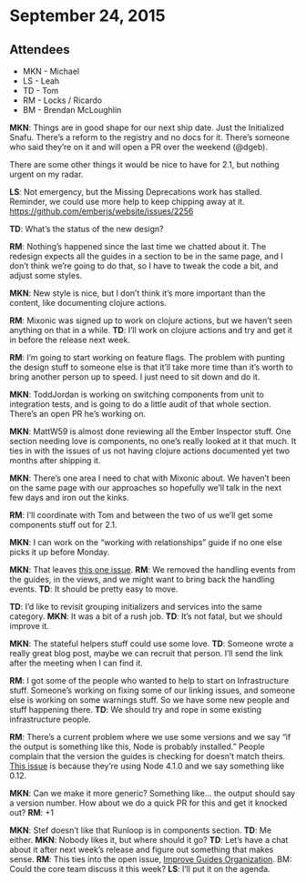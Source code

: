 # September 24, 2015

## Attendees

* MKN - Michael
* LS - Leah
* TD - Tom
* RM - Locks / Ricardo
* BM - Brendan McLoughlin

**MKN**: Things are in good shape for our next ship date. Just the Initialized Snafu. There’s a reform to the registry and no docs for it. There’s someone who said they’re on it and will open a PR over the weekend (@dgeb).

There are some other things it would be nice to have for 2.1, but nothing urgent on my radar.

**LS**: Not emergency, but the Missing Deprecations work has stalled. Reminder, we could use more help to keep chipping away at it. https://github.com/emberjs/website/issues/2256

**TD**: What’s the status of the new design?

**RM**: Nothing’s happened since the last time we chatted about it. The redesign expects all the guides in a section to be in the same page, and I don’t think we’re going to do that, so I have to tweak the code a bit, and adjust some styles.

**MKN**: New style is nice, but I don’t think it’s more important than the content, like documenting clojure actions.

**RM**: Mixonic was signed up to work on clojure actions, but we haven’t seen anything on that in a while.
**TD**: I’ll work on clojure actions and try and get it in before the release next week.

**RM**: I’m going to start working on feature flags. The problem with punting the design stuff to someone else is that it’ll take more time than it’s worth to bring another person up to speed. I just need to sit down and do it.

**MKN**: ToddJordan is working on switching components from unit to integration tests, and is going to do a little audit of that whole section. There’s an open PR he’s working on.

**MKN**: MattW59 is almost done reviewing all the Ember Inspector stuff. One section needing love is components, no one’s really looked at it that much. It ties in with the issues of us not having clojure actions documented yet two months after shipping it.

**MKN**: There’s one area I need to chat with Mixonic about. We haven’t been on the same page with our approaches so hopefully we’ll talk in the next few days and iron out the kinks.

**RM**: I’ll coordinate with Tom and between the two of us we’ll get some components stuff out for 2.1.

**MKN**: I can work on the “working with relationships” guide if no one else picks it up before Monday.

**MKN**: That leaves [this one issue](https://github.com/emberjs/guides/issues/621).
**RM**: We removed the handling events from the guides, in the views, and we might want to bring back the handling events.
**TD**: It should be pretty easy to move.

**TD**: I’d like to revisit grouping initializers and services into the same category.
**MKN**: It was a bit of a rush job.
**TD**: It’s not fatal, but we should improve it.

**MKN**: The stateful helpers stuff could use some love.
**TD**: Someone wrote a really great blog post, maybe we can recruit that person. I’ll send the link after the meeting when I can find it.

**RM**: I got some of the people who wanted to help to start on Infrastructure stuff. Someone’s working on fixing some of our linking issues, and someone else is working on some warnings stuff. So we have some new people and stuff happening there.
**TD**: We should try and rope in some existing infrastructure people.

**RM**: There’s a current problem where we use some versions and we say “if the output is something like this, Node is probably installed.” People complain that the version the guides is checking for doesn’t match theirs. [This issue](https://github.com/emberjs/guides/issues/788) is because they’re using Node 4.1.0 and we say something like 0.12.

**MKN**: Can we make it more generic? Something like… the output should say a version number. How about we do a quick PR for this and get it knocked out?
**RM**: +1

**MKN**: Stef doesn’t like that Runloop is in components section.
**TD**: Me either.
**MKN**: Nobody likes it, but where should it go?
**TD**: Let’s have a chat about it after next week’s release and figure out something that makes sense.
**RM**: This ties into the open issue, [Improve Guides Organization](https://github.com/emberjs/guides/issues/639).
BM: Could the core team discuss it this week?
**LS**: I’ll put it on the agenda.
